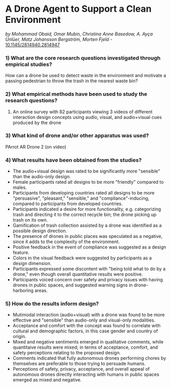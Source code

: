 # A Drone Agent to Support a Clean Environment

*by Mohammad Obaid, Omar Mubin, Christina Anne Basedow, A. Ayça Ünlüer, Matz Johansson Bergström, Morten Fjeld* - [10.1145/2814940.2814947](https://doi.org/10.1145/2814940.2814947)

### 1) What are the core research questions investigated through empirical studies?

How can a drone be used to detect waste in the environment and motivate a passing pedestrian to throw the trash in the nearest waste bin?

### 2) What empirical methods have been used to study the research questions?

1. An online survey with 82 participants viewing 3 videos of different interaction design concepts using audio, visual, and audio+visual cues produced by the drone

### 3) What kind of drone and/or other apparatus was used?

PArrot AR Drone 2 (on video)

### 4) What results have been obtained from the studies?

- The audio+visual design was rated to be significantly more "sensible" than the audio-only design.
- Female participants rated all designs to be more "friendly" compared to males.
- Participants from developing countries rated all designs to be more "persuasive", "pleasant," "sensible," and "compliance"-inducing, compared to participants from developed countries.
- Participants indicated a desire for more functionality, e.g. categorizing trash and directing it to the correct recycle bin; the drone picking up trash on its own.
- Gamification of trash collection assisted by a drone was identified as a possible design direction.
- The presence of drones in public places was speculated as a negative, since it adds to the complexity of the environment.
- Positive feedback in the event of compliance was suggested as a design feature.
- Colors in the visual feedback were suggested by participants as a design dimension.
- Participants expressed some discontent with "being told what to do by a drone," even though overall quantitative results were positive.
- Participants voiced concern over safety and privacy issues with having drones in public spaces, and suggested warning signs in drone-harboring areas.

### 5) How do the results inform design?

- Mutimodal interaction (audio+visual) with a drone was found to be more effective and "sensible" than audio-only and visual-only modalities.
- Acceptance and comfort with the concept was found to correlate with cultural and demographic factors, in this case gender and country of origin.
- Mixed and negative sentiments emerged in qualitative comments, while quantitaive results were mixed; in terms of acceptance, comfort, and safety perceptions relating to the proposed design.
- Comments indicated that fully autonomous drones performing chores by themselves are preferable to those trying to persuade humans.
- Perceptions of safety, privacy, acceptance, and overall appeal of autonomous drones directly interacting with humans in public spaces emerged as mixed and negative.
